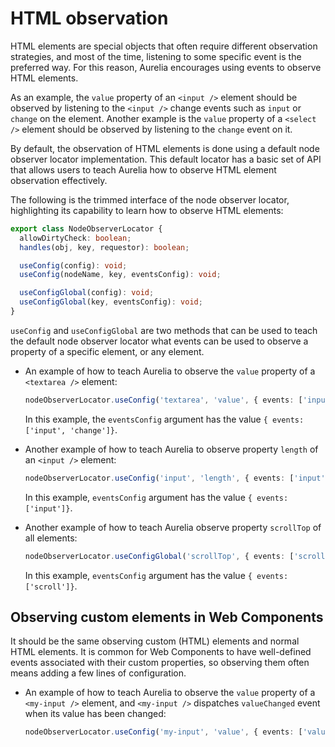 # HTML observation

HTML elements are special objects that often require different observation strategies, and most of the time, listening to some specific event is the preferred way. For this reason, Aurelia encourages using events to observe HTML elements.

As an example, the `value` property of an `<input />` element should be observed by listening to the `<input />` change events such as `input` or `change` on the element. Another example is the `value` property of a `<select />` element should be observed by listening to the `change` event on it.

By default, the observation of HTML elements is done using a default node observer locator implementation. This default locator has a basic set of API that allows users to teach Aurelia how to observe HTML element observation effectively.

The following is the trimmed interface of the node observer locator, highlighting its capability to learn how to observe HTML elements:

```typescript
export class NodeObserverLocator {
  allowDirtyCheck: boolean;
  handles(obj, key, requestor): boolean;

  useConfig(config): void;
  useConfig(nodeName, key, eventsConfig): void;

  useConfigGlobal(config): void;
  useConfigGlobal(key, eventsConfig): void;
}
```

`useConfig` and `useConfigGlobal` are two methods that can be used to teach the default node observer locator what events can be used to observe a property of a specific element, or any element.

* An example of how to teach Aurelia to observe the `value` property of a `<textarea />` element:

  ```typescript
  nodeObserverLocator.useConfig('textarea', 'value', { events: ['input', 'change'] });
  ```

  In this example, the `eventsConfig` argument has the value `{ events: ['input', 'change']}`.

* Another example of how to teach Aurelia to observe property `length` of an `<input />` element:

  ```typescript
  nodeObserverLocator.useConfig('input', 'length', { events: ['input'] });
  ```

  In this example, `eventsConfig` argument has the value `{ events: ['input']}`.

* Another example of how to teach Aurelia observe property `scrollTop` of all elements:

  ```typescript
  nodeObserverLocator.useConfigGlobal('scrollTop', { events: ['scroll'] });
  ```

  In this example, `eventsConfig` argument has the value `{ events: ['scroll']}`.

## Observing custom elements in Web Components

It should be the same observing custom \(HTML\) elements and normal HTML elements. It is common for Web Components to have well-defined events associated with their custom properties, so observing them often means adding a few lines of configuration.

* An example of how to teach Aurelia to observe the `value` property of a `<my-input />` element, and `<my-input />` dispatches `valueChanged` event when its value has been changed:

  ```typescript
  nodeObserverLocator.useConfig('my-input', 'value', { events: ['valueChanged'] });
  ```

